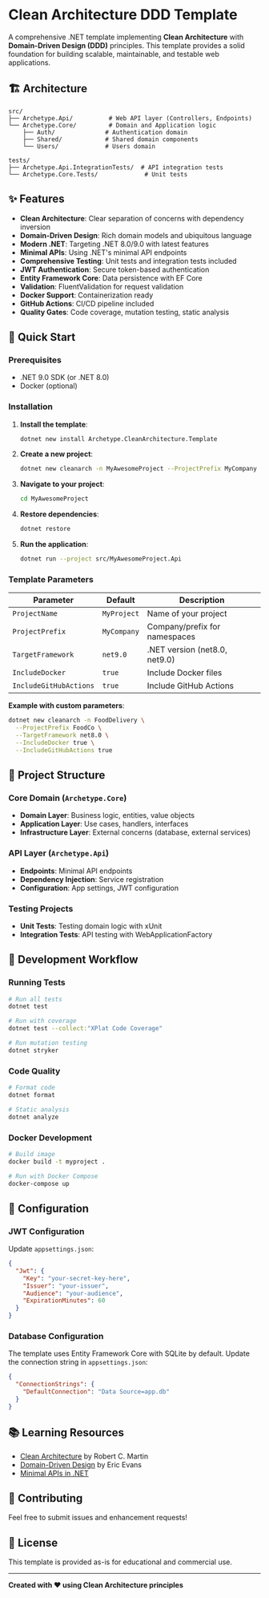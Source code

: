 # Clean Architecture DDD Template

A comprehensive .NET template implementing **Clean Architecture** with **Domain-Driven Design (DDD)** principles. This template provides a solid foundation for building scalable, maintainable, and testable web applications.

## 🏗️ Architecture

```
src/
├── Archetype.Api/          # Web API layer (Controllers, Endpoints)
└── Archetype.Core/         # Domain and Application logic
    ├── Auth/              # Authentication domain
    ├── Shared/            # Shared domain components
    └── Users/             # Users domain

tests/
├── Archetype.Api.IntegrationTests/  # API integration tests
└── Archetype.Core.Tests/             # Unit tests
```

## ✨ Features

- **Clean Architecture**: Clear separation of concerns with dependency inversion
- **Domain-Driven Design**: Rich domain models and ubiquitous language
- **Modern .NET**: Targeting .NET 8.0/9.0 with latest features
- **Minimal APIs**: Using .NET's minimal API endpoints
- **Comprehensive Testing**: Unit tests and integration tests included
- **JWT Authentication**: Secure token-based authentication
- **Entity Framework Core**: Data persistence with EF Core
- **Validation**: FluentValidation for request validation
- **Docker Support**: Containerization ready
- **GitHub Actions**: CI/CD pipeline included
- **Quality Gates**: Code coverage, mutation testing, static analysis

## 🚀 Quick Start

### Prerequisites
- .NET 9.0 SDK (or .NET 8.0)
- Docker (optional)

### Installation

1. **Install the template**:
   ```bash
   dotnet new install Archetype.CleanArchitecture.Template
   ```

2. **Create a new project**:
   ```bash
   dotnet new cleanarch -n MyAwesomeProject --ProjectPrefix MyCompany
   ```

3. **Navigate to your project**:
   ```bash
   cd MyAwesomeProject
   ```

4. **Restore dependencies**:
   ```bash
   dotnet restore
   ```

5. **Run the application**:
   ```bash
   dotnet run --project src/MyAwesomeProject.Api
   ```

### Template Parameters

| Parameter | Default | Description |
|-----------|---------|-------------|
| `ProjectName` | `MyProject` | Name of your project |
| `ProjectPrefix` | `MyCompany` | Company/prefix for namespaces |
| `TargetFramework` | `net9.0` | .NET version (net8.0, net9.0) |
| `IncludeDocker` | `true` | Include Docker files |
| `IncludeGitHubActions` | `true` | Include GitHub Actions |

**Example with custom parameters**:
```bash
dotnet new cleanarch -n FoodDelivery \
  --ProjectPrefix FoodCo \
  --TargetFramework net8.0 \
  --IncludeDocker true \
  --IncludeGitHubActions true
```

## 📁 Project Structure

### Core Domain (`Archetype.Core`)

- **Domain Layer**: Business logic, entities, value objects
- **Application Layer**: Use cases, handlers, interfaces
- **Infrastructure Layer**: External concerns (database, external services)

### API Layer (`Archetype.Api`)

- **Endpoints**: Minimal API endpoints
- **Dependency Injection**: Service registration
- **Configuration**: App settings, JWT configuration

### Testing Projects

- **Unit Tests**: Testing domain logic with xUnit
- **Integration Tests**: API testing with WebApplicationFactory

## 🧪 Development Workflow

### Running Tests
```bash
# Run all tests
dotnet test

# Run with coverage
dotnet test --collect:"XPlat Code Coverage"

# Run mutation testing
dotnet stryker
```

### Code Quality
```bash
# Format code
dotnet format

# Static analysis
dotnet analyze
```

### Docker Development
```bash
# Build image
docker build -t myproject .

# Run with Docker Compose
docker-compose up
```

## 🔧 Configuration

### JWT Configuration
Update `appsettings.json`:
```json
{
  "Jwt": {
    "Key": "your-secret-key-here",
    "Issuer": "your-issuer",
    "Audience": "your-audience",
    "ExpirationMinutes": 60
  }
}
```

### Database Configuration
The template uses Entity Framework Core with SQLite by default. Update the connection string in `appsettings.json`:
```json
{
  "ConnectionStrings": {
    "DefaultConnection": "Data Source=app.db"
  }
}
```

## 📚 Learning Resources

- [Clean Architecture](https://blog.cleancoder.com/uncle-bob/2012/08/13/the-clean-architecture.html) by Robert C. Martin
- [Domain-Driven Design](https://domaindrivendesign.org/) by Eric Evans
- [Minimal APIs in .NET](https://docs.microsoft.com/en-us/aspnet/core/fundamentals/minimal-apis)

## 🤝 Contributing

Feel free to submit issues and enhancement requests!

## 📄 License

This template is provided as-is for educational and commercial use.

---

**Created with ❤️ using Clean Architecture principles**